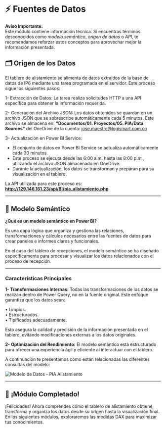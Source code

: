 # ⚡ Fuentes de Datos

<p class="tip">
    <strong>Aviso Importante:</strong>
    <br>
    Este módulo contiene información técnica. Si encuentras términos desconocidos como <em>modelo semántico</em>, <em>origen de datos</em> o <em>API</em>, te recomendamos reforzar estos conceptos para aprovechar mejor la información presentada.
</p>

## 🗂️ Origen de los Datos

El tablero de alistamiento se alimenta de datos extraídos de la base de datos de IP6 mediante una tarea programada en el servidor. Este proceso sigue los siguientes pasos:

1- Extracción de Datos: La tarea realiza solicitudes HTTP a una API específica para obtener la información requerida.  

2- Generación del Archivo JSON: Los datos obtenidos se guardan en un archivo JSON que se sobrescribe automáticamente cada 5 minutos. Este archivo se almacena en: **"Documentos/01. Proyectos/05. PIA/Data Sources"** del OneDrive de la cuenta: jose.maestre@logismart.com.co  

3- Actualización en Power BI Service: 
- El conjunto de datos en Power BI Service se actualiza automáticamente cada 30 minutos.  
- Este proceso se ejecuta desde las 6:00 a.m. hasta las 8:00 p.m., utilizando el archivo JSON almacenado en OneDrive.  
- Durante la actualización, los datos se transforman y preparan para su visualización en el tablero.  

La API utilizada para este proceso es:
**http://129.146.161.23/api/BI/pia_alistamiento.php**

---

## 🧩 Modelo Semántico

**¿Qué es un modelo semántico en Power BI?**

Es una capa lógica que organiza y gestiona las relaciones, transformaciones y cálculos necesarios entre las fuentes de datos para crear paneles e informes claros y funcionales.

En el caso del tablero de recepciones, el modelo semántico se ha diseñado específicamente para procesar y visualizar los datos relacionados con el proceso de recepción.

---

### Características Principales

**1- Transformaciones Internas:** Todas las transformaciones de los datos se realizan dentro de Power Query, no en la fuente original. Este enfoque garantiza que los datos sean:

• Limpios.  
• Estructurados.  
• Tipificados adecuadamente.  

Esto asegura la calidad y precisión de la información presentada en el tablero, evitando modificaciones externas a los datos originales.

**2- Optimización del Rendimiento:** El modelo semántico está estructurado para ofrecer una experiencia ágil y eficiente al interactuar con el tablero. 

A continuación te presentamos cómo están relacionadas las diferentes consultas del modelo:

<img src="https://josemaestreb.github.io/docs.pia/_asset/02_alistamiento/11-modelo-semantico.png" alt="Modelo de Datos - PIA Alistamiento" loading="lazy"/>  

---

## 🎉 ¡Módulo Completado!

¡Felicidades! Ahora comprendes cómo el tablero de alistamiento obtiene, transforma y organiza los datos desde su origen hasta la visualización final. En los siguientes módulos, exploraremos las medidas DAX para maximizar tus conocimientos.